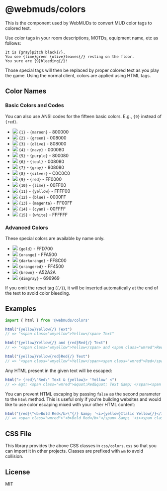 # @webmuds/colors

This is the component used by WebMUDs to convert MUD color tags to colored text.

Use color tags in your room descriptions, MOTDs, equipment name, etc as follows:

```
It is {gray}pitch black{/}.
You see {lime}green {olive}leaves{/} resting on the floor.
You sure are {9}bleeding{/}!
```

Those special tags will then be replaced by proper colored text as you play the game. Using the normal client, colors are applied using HTML tags.

## Color Names

### Basic Colors and Codes

You can also use ANSI codes for the fifteen basic colors. E.g., `{9}` instead of `{red}`.

*  <img src="https://www.thecolorapi.com/id?hex=800000&format=svg&named=false&w=14&h=14"/> `{1}` - `{maroon}` - 800000
*  <img src="https://www.thecolorapi.com/id?hex=008000&format=svg&named=false&w=14&h=14"/> `{2}` - `{green}` - 008000
*  <img src="https://www.thecolorapi.com/id?hex=808000&format=svg&named=false&w=14&h=14"/> `{3}` - `{olive}` - 808000
*  <img src="https://www.thecolorapi.com/id?hex=000080&format=svg&named=false&w=14&h=14"/> `{4}` - `{navy}` - 000080
*  <img src="https://www.thecolorapi.com/id?hex=800080&format=svg&named=false&w=14&h=14"/> `{5}` - `{purple}` - 800080
*  <img src="https://www.thecolorapi.com/id?hex=008080&format=svg&named=false&w=14&h=14"/> `{6}` - `{teal}` - 008080
*  <img src="https://www.thecolorapi.com/id?hex=808080&format=svg&named=false&w=14&h=14"/> `{7}` - `{gray}` - 808080
*  <img src="https://www.thecolorapi.com/id?hex=C0C0C0&format=svg&named=false&w=14&h=14"/> `{8}` - `{silver}` - C0C0C0
*  <img src="https://www.thecolorapi.com/id?hex=FF0000&format=svg&named=false&w=14&h=14"/> `{9}` - `{red}` - FF0000
*  <img src="https://www.thecolorapi.com/id?hex=00FF00&format=svg&named=false&w=14&h=14"/> `{10}` - `{lime}` - 00FF00
*  <img src="https://www.thecolorapi.com/id?hex=FFFF00&format=svg&named=false&w=14&h=14"/> `{11}` - `{yellow}` - FFFF00
*  <img src="https://www.thecolorapi.com/id?hex=0000FF&format=svg&named=false&w=14&h=14"/> `{12}` - `{blue}` - 0000FF
*  <img src="https://www.thecolorapi.com/id?hex=FF00FF&format=svg&named=false&w=14&h=14"/> `{13}` - `{magenta}` - FF00FF
*  <img src="https://www.thecolorapi.com/id?hex=00FFFF&format=svg&named=false&w=14&h=14"/> `{14}` - `{cyan}` - 00FFFF
*  <img src="https://www.thecolorapi.com/id?hex=FFFFFF&format=svg&named=false&w=14&h=14"/> `{15}` - `{white}` - FFFFFF

### Advanced Colors

These special colors are available by name only.

*  <img src="https://www.thecolorapi.com/id?hex=FFD700&format=svg&named=false&w=14&h=14"/> `{gold}` - FFD700
*  <img src="https://www.thecolorapi.com/id?hex=FFA500&format=svg&named=false&w=14&h=14"/> `{orange}` - FFA500
*  <img src="https://www.thecolorapi.com/id?hex=FF8C00&format=svg&named=false&w=14&h=14"/> `{darkorange}` - FF8C00
*  <img src="https://www.thecolorapi.com/id?hex=FF4500&format=svg&named=false&w=14&h=14"/> `{orangered}` - FF4500
*  <img src="https://www.thecolorapi.com/id?hex=A52A2A&format=svg&named=false&w=14&h=14"/> `{brown}` - A52A2A
*  <img src="https://www.thecolorapi.com/id?hex=696969&format=svg&named=false&w=14&h=14"/> `{dimgray}` - 696969

If you omit the reset tag (`{/}`), it will be inserted automatically at the end of the text to avoid color bleeding.

## Examples

```javascript
import { html } from '@webmuds/colors'

html("{yellow}Yellow{/} Text")
// => "<span class="wmyellow">Yellow</span> Text"

html("{yellow}Yellow{/} and {red}Red{/} Text")
// => "<span class="wmyellow">Yellow</span> and <span class="wmred">Red</span> Text"

html("{yellow}Yellow{red}Red{/} Text")
// => "<span class="wmyellow">Yellow</span><span class="wmred">Red</span> Text"
```

Any HTML present in the given text will be escaped:

```javascript
html("> {red}\"Red\" Text & {yellow}> 'Yellow' <")
// => &gt; <span class="wmred">&quot;Red&quot; Text &amp; </span><span class="wmyellow">&gt; &#39;Yellow&#39; &lt;</span>
```

You can prevent HTML escaping by passing `false` as the second parameter to the `html` method. This is useful only if you're building websites and would like to use color escaping mixed with your other HTML content:

```javascript
html("{red}\"<b>Bold Red</b>\"{/} &amp; '<i>{yellow}Italic Yellow{/}</i>'", false)
// => <span class="wmred">"<b>Bold Red</b>"</span> &amp; '<i><span class="wmyellow">Italic Yellow</span></i>'
```

## CSS File

This library provides the above CSS classes in `css/colors.css` so that you can import it in other projects. Classes are prefixed with `wm` to avoid collision.

## License

MIT
